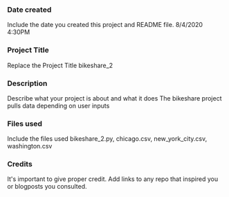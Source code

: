 ### Date created
Include the date you created this project and README file.
8/4/2020 4:30PM

### Project Title
Replace the Project Title
bikeshare_2

### Description
Describe what your project is about and what it does
The bikeshare project pulls data depending on user inputs

### Files used
Include the files used
bikeshare_2.py, chicago.csv, new_york_city.csv, washington.csv

### Credits
It's important to give proper credit. Add links to any repo that inspired you or blogposts you consulted.
